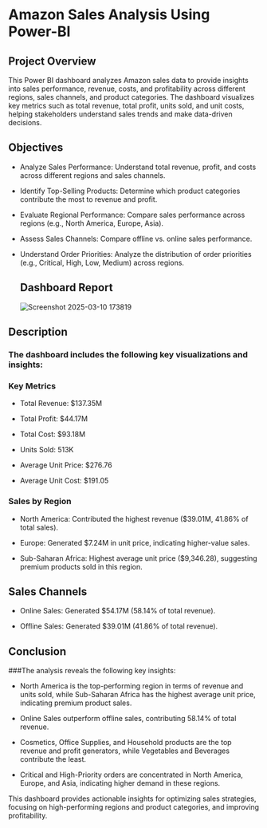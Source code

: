 # Amazon Sales Analysis Using Power-BI

## Project Overview
This Power BI dashboard analyzes Amazon sales data to provide insights into sales performance, revenue, costs, and profitability across different regions, sales channels, and product categories. The dashboard visualizes key metrics such as total revenue, total profit, units sold, and unit costs, helping stakeholders understand sales trends and make data-driven decisions.


## Objectives

- Analyze Sales Performance: Understand total revenue, profit, and costs across different regions and sales channels.

- Identify Top-Selling Products: Determine which product categories contribute the most to revenue and profit.

- Evaluate Regional Performance: Compare sales performance across regions (e.g., North America, Europe, Asia).

- Assess Sales Channels: Compare offline vs. online sales performance.

- Understand Order Priorities: Analyze the distribution of order priorities (e.g., Critical, High, Low, Medium) across regions.


  ## Dashboard Report
  ![Screenshot 2025-03-10 173819](https://github.com/user-attachments/assets/b03a66a3-8245-4272-bec3-ebcc8ceecfe6)



## Description
### The dashboard includes the following key visualizations and insights:

### Key Metrics
- Total Revenue: $137.35M

- Total Profit: $44.17M

- Total Cost: $93.18M

- Units Sold: 513K

- Average Unit Price: $276.76

- Average Unit Cost: $191.05

### Sales by Region
- North America: Contributed the highest revenue ($39.01M, 41.86% of total sales).

- Europe: Generated $7.24M in unit price, indicating higher-value sales.

- Sub-Saharan Africa: Highest average unit price ($9,346.28), suggesting premium products sold in this region.


## Sales Channels
- Online Sales: Generated $54.17M (58.14% of total revenue).

- Offline Sales: Generated $39.01M (41.86% of total revenue).


## Conclusion
###The analysis reveals the following key insights:

- North America is the top-performing region in terms of revenue and units sold, while Sub-Saharan Africa has the highest average unit price, indicating premium product sales.

- Online Sales outperform offline sales, contributing 58.14% of total revenue.

- Cosmetics, Office Supplies, and Household products are the top revenue and profit generators, while Vegetables and Beverages contribute the least.

- Critical and High-Priority orders are concentrated in North America, Europe, and Asia, indicating higher demand in these regions.

This dashboard provides actionable insights for optimizing sales strategies, focusing on high-performing regions and product categories, and improving profitability.
